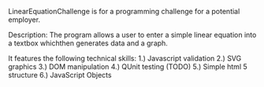LinearEquationChallenge is for a programming challenge for a potential employer.

Description:
The program allows a user to enter a simple linear equation into a textbox whichthen generates data and a graph.

It features the following technical skills:
1.) Javascript validation
2.) SVG graphics
3.) DOM manipulation
4.) QUnit testing (TODO)
5.) Simple html 5 structure
6.) JavaScript Objects
